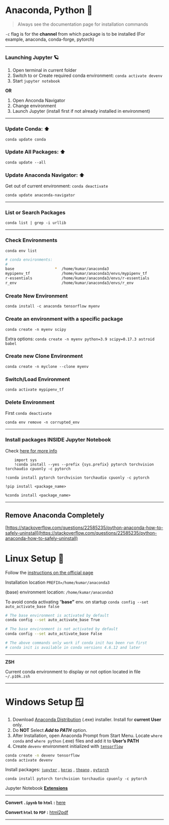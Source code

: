 # Anaconda, Python 🐍

> Always see the documentation page for installation commands

`-c` flag is for the **channel** from which package is to be installed (For example, anaconda, conda-forge, pytorch)

---

### Launching Jupyter 🪐

1. Open terminal in current folder
1. Switch to or Create required conda environment: `conda activate devenv`
1. Start `jupyter notebook`

**OR**

1. Open Anconda Navigator
1. Change environment
1. Launch Jupyter (install first if not already installed in environment)

---

### **Update Conda: ⬆️**

`conda update conda`

### **Update All Packages: ⬆️**

`conda update --all`

### **Update Anaconda Navigator: ⬆️**

Get out of current environment: `conda deactivate`

`conda update anaconda-navigator`

---

### List or Search Packages

`conda list | grep -i urllib`

---

### Check Environments

`conda env list`

```bash
# conda environments:
#
base                  *  /home/kumar/anaconda3
mypipenv_tf              /home/kumar/anaconda3/envs/mypipenv_tf
r-essentials             /home/kumar/anaconda3/envs/r-essentials
r_env                    /home/kumar/anaconda3/envs/r_env
```

### Create New Environment

`conda install -c anaconda tensorflow myenv`

### Create an environment with a specific package

`conda create -n myenv scipy`

Extra options: `conda create -n myenv python=3.9 scipy=0.17.3 astroid babel`

### Create new Clone Environment

`conda create -n myclone --clone myenv`

### Switch/Load Environment

`conda activate mypipenv_tf`

### Delete Environment

First `conda deactivate`

`conda env remove -n corrupted_env`

---

### Install packages INSIDE Jupyter Notebook

Check [here for more info](https://jakevdp.github.io/blog/2017/12/05/installing-python-packages-from-jupyter/)

```jupyter
    import sys
    !conda install --yes --prefix {sys.prefix} pytorch torchvision torchaudio cpuonly -c pytorch
```

`!conda install pytorch torchvision torchaudio cpuonly -c pytorch`

`!pip install <package_name>`

`%conda install <package_name>`

---

## Remove Anaconda Completely

[https://stackoverflow.com/questions/22585235/python-anaconda-how-to-safely-uninstall](https://stackoverflow.com/questions/22585235/python-anaconda-how-to-safely-uninstall)

# Linux Setup 🐧

Follow the [instructions on the official page](https://docs.anaconda.com/anaconda/install/linux/)

Installation location `PREFIX=/home/kumar/anaconda3`

(base) environment location: `/home/kumar/anaconda3`

To avoid conda activating “**base”** env. on startup `conda config --set auto_activate_base false`

```bash
# The base environment is activated by default
conda config --set auto_activate_base True

# The base environment is not activated by default
conda config --set auto_activate_base False

# The above commands only work if conda init has been run first
# conda init is available in conda versions 4.6.12 and later
```

---

**ZSH**

Current conda environment to display or not option located in file `~/.p10k.zsh`

---

# Windows Setup 🪟

1. Download [Anaconda Distribution](https://www.anaconda.com/products/distribution) (.exe) installer. Install for **current User** only.
2. Do **NOT** Select **_Add to PATH_** option.
3. After Installation, open Anaconda Prompt from Start Menu. Locate `where conda` and `where python` (.exe) files and add it to **User’s PATH**
4. Create _`devenv`_ environment initialized with [`tensorflow`](https://docs.anaconda.com/anaconda/user-guide/tasks/tensorflow/)

```bash
conda create -n devenv tensorflow
conda activate devenv
```

Install packages: [`jupyter`](<https://anaconda.org/anaconda/jupyter>) , [`keras`](https://anaconda.org/anaconda/keras) , [`theano`](<https://anaconda.org/anaconda/theano>) , [`pytorch`](https://anaconda.org/pytorch/pytorch)

`conda install pytorch torchvision torchaudio cpuonly -c pytorch`

Jupyter Notebook **[Extensions](https://docs.continuum.io/anaconda/user-guide/tasks/use-jupyter-notebook-extensions/#obtaining-the-extensions)**

---

**Convert  `.ipynb` to `html` :**  [here](https://htmtopdf.herokuapp.com/ipynbviewer/)

**Convert  `html` to `PDF` :** [html2pdf](https://html2pdf.com/)

---
